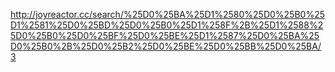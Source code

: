 ﻿http://joyreactor.cc/search/%25D0%25BA%25D1%2580%25D0%25B0%25D1%2581%25D0%25BD%25D0%25B0%25D1%258F%2B%25D1%2588%25D0%25B0%25D0%25BF%25D0%25BE%25D1%2587%25D0%25BA%25D0%25B0%2B%25D0%25B2%25D0%25BE%25D0%25BB%25D0%25BA/3
